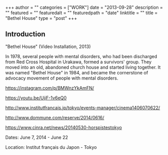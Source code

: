 +++
author = ""
categories = ["WORK"]
date = "2013-09-28"
description = ""
featured = ""
featuredalt = ""
featuredpath = "date"
linktitle = ""
title = "Bethel House"
type = "post"
+++

## Introduction

"Bethel House" (Video Installation, 2013)

In 1978, several people with mental disorders, who had been discharged from Red Cross Hospital in Urakawa,
formed a survivors' group. They moved into an old, abandoned church house and started living together.
It was named "Bethel House" in 1984, and became the cornerstone of advocacy movement of people with mental disorders.

https://instagram.com/p/BMWnzYkAmFN/

https://youtu.be/UjiF-1v6eQ0

http://www.institutfrancais.jp/tokyo/events-manager/cinema1406070622/

http://www.dommune.com/reserve/2014/0616/

https://www.cinra.net/news/20140530-horspistestokyo

Dates: June 7, 2014 - June 22

Location: Institut français du Japon - Tokyo
